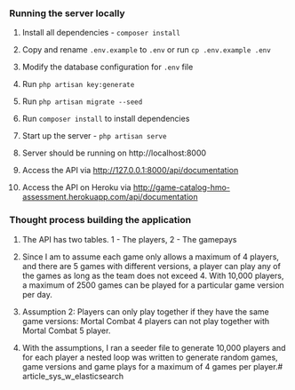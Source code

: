 ### Running the server locally

1. Install all dependencies - <code>composer install</code>

2. Copy and rename <code>.env.example</code> to <code>.env</code> or run <code>cp .env.example .env </code>

3. Modify the database configuration for <code>.env</code> file
    
4. Run <code>php artisan key:generate</code>
    
5. Run <code>php artisan migrate --seed</code>

6. Run <code>composer install</code> to install dependencies

7. Start up the server - <code>php artisan serve</code>

8. Server should be running on http://localhost:8000

9. Access the API via http://127.0.0.1:8000/api/documentation

10. Access the API on Heroku via http://game-catalog-hmo-assessment.herokuapp.com/api/documentation

### Thought process building the application

1. The API has two tables. 1 - The players, 2 - The gamepays

2. Since I am to assume  each game only allows a maximum of 4 players, and there are 5 games with different versions, a player can play any of the games as long as the team does not exceed 4. With 10,000 players, a maximum of 2500 games can be played for a particular game version per day.

3. Assumption 2: Players can only play together if they have the same game versions: Mortal Combat 4 players can not play together with Mortal Combat 5 player.

4. With the assumptions, I ran a seeder file to generate 10,000 players and for each player a nested loop was written to generate random games, game versions and game plays for a maximum of 4 games per player.# article_sys_w_elasticsearch
